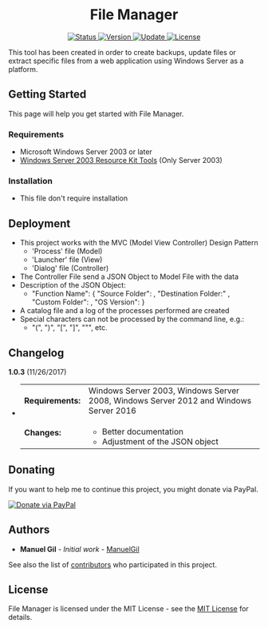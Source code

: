 <div align="center">
	<h1> File Manager </h1>
</div>

<div align="center">
	<a href="#changelog">
		<img src="https://img.shields.io/badge/stability-stable-green.svg" alt="Status">
	</a>
	<a href="#changelog">
		<img src="https://img.shields.io/badge/release-v1.0.2-blue.svg" alt="Version">
	</a>
	<a href="#changelog">
		<img src="https://img.shields.io/badge/update-november-yellowgreen.svg" alt="Update">
	</a>
	<a href="#license">
		<img src="https://img.shields.io/badge/license-MIT%20License-green.svg" alt="License">
	</a>
</div>

This tool has been created in order to create backups, update files or extract
 specific files from a web application using Windows Server as a platform.

<a name="started"></a>
## Getting Started

This page will help you get started with File Manager.

<a name="requirements"></a>
### Requirements

  * Microsoft Windows Server 2003 or later
  * [Windows Server 2003 Resource Kit Tools](https://www.microsoft.com/en-us/download/details.aspx?id=17657)
  (Only Server 2003)

<a name="installation"></a>
### Installation

  * This file don't require installation

<a name="deployment"></a>
## Deployment

  * This project works with the MVC (Model View Controller) Design Pattern
	* 'Process' file (Model)
    * 'Launcher' file (View)
    * 'Dialog' file (Controller)
  * The Controller File send a JSON Object to Model File with the data
  * Description of the JSON Object:
    * "Function Name": {
							"Source Folder": ,
							"Destination Folder:" ,
							"Custom Folder": ,
							"OS Version":
						}
  * A catalog file and a log of the processes performed are created
  * Special characters can not be processed by the command line, e.g.:
    * "(", ")", "[", "]", """, etc.

<a name="changelog"></a>
## Changelog

**1.0.3** (11/26/2017)

  * <table border="0" cellpadding="4">
		<tr>
			<td><strong>
				Requirements:
			</strong></td>
			<td>
				Windows Server 2003, Windows Server 2008, Windows Server 2012
				and Windows Server 2016
			</td>
		</tr>
		<tr>
			<td>
				<strong>Changes:</strong>
			</td>
			<td>
				<ul>
					<li>
						Better documentation
					</li>
					<li>
						Adjustment of the JSON object
					</li>
				</ul>
			</td>
		</tr>
	</table>

<a name="Donating"></a>
## Donating

If you want to help me to continue this project, you might donate via PayPal.

<a href="https://paypal.me/ManuelFGil"><img src="https://img.shields.io/badge/donate-PayPal-blue.svg" alt="Donate via PayPal"></a>

<a name="authors"></a>
## Authors

  * **Manuel Gil** - *Initial work* - [ManuelGil](https://github.com/ManuelGil) 

See also the list of [contributors](https://github.com/ManuelGil/File-Manager/contributors)
 who participated in this project.

<a name="license"></a>
## License

File Manager is licensed under the MIT License - see the
 [MIT License](https://opensource.org/licenses/MIT) for details.
